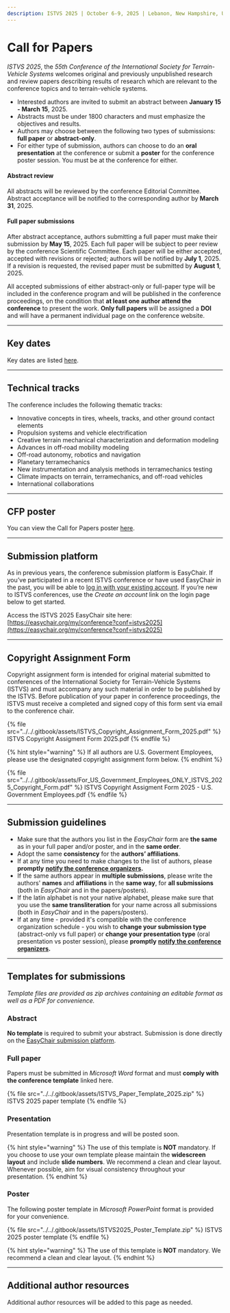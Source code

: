 ```yaml
---
description: ISTVS 2025 | October 6-9, 2025 | Lebanon, New Hampshire, USA
---
```


# Call for Papers

_ISTVS 2025_, the _55th Conference of the International Society for Terrain-Vehicle Systems_ welcomes original and previously unpublished research and review papers describing results of research which are relevant to the conference topics and to terrain-vehicle systems.

* Interested authors are invited to submit an abstract between **January 15 - March 15**, 2025.
* Abstracts must be under 1800 characters and must emphasize the objectives and results.
* Authors may choose between the following two types of submissions: **full paper** or **abstract-only**.
* For either type of submission, authors can choose to do an **oral presentation** at the conference or submit a **poster** for the conference poster session. You must be at the conference for either.

#### **Abstract review**

All abstracts will be reviewed by the conference Editorial Committee. Abstract acceptance will be notified to the corresponding author by **March 31**, 2025.

#### **Full paper submissions**

After abstract acceptance, authors submitting a full paper must make their submission by **May 15**, 2025. Each full paper will be subject to peer review by the conference Scientific Committee. Each paper will be either accepted, accepted with revisions or rejected; authors will be notified by **July 1**, 2025. If a revision is requested, the revised paper must be submitted by **August 1**, 2025.

All accepted submissions of either abstract-only or full-paper type will be included in the conference program and will be published in the conference proceedings, on the condition that **at least one author attend the conference** to present the work. **Only full papers** will be assigned a **DOI** and will have a permanent individual page on the conference website.

***

## Key dates <a href="#key-dates" id="key-dates"></a>

Key dates are listed [here](../../schedule.md#key-dates).

***

## Technical tracks <a href="#technical-tracks" id="technical-tracks"></a>

The conference includes the following thematic tracks:

* Innovative concepts in tires, wheels, tracks, and other ground contact elements&#x20;
* Propulsion systems and vehicle electrification
* Creative terrain mechanical characterization and deformation modeling
* Advances in off-road mobility modeling
* Off-road autonomy, robotics and navigation
* Planetary terramechanics
* New instrumentation and analysis methods in terramechanics testing
* Climate impacts on terrain, terramechanics, and off-road vehicles
* International collaborations

***

## CFP poster <a href="#cfp-poster" id="cfp-poster"></a>

You can view the Call for Papers poster [here](cfp-poster.md).

***

## Submission platform <a href="#submission-platform" id="submission-platform"></a>

As in previous years, the conference submission platform is EasyChair. If you’ve participated in a recent ISTVS conference or have used EasyChair in the past, you will be able to [log in with your existing account](https://easychair.org/my/conference?conf=istvs2025). If you’re new to ISTVS conferences, use the _Create an account_ link on the login page below to get started.&#x20;

Access the ISTVS 2025 EasyChair site here: [https://easychair.org/my/conference?conf=istvs2025](https://easychair.org/my/conference?conf=istvs2025)

***

## Copyright Assignment Form

Copyright assignment form is intended for original material submitted to conferences of the International Society for Terrain-Vehicle Systems (ISTVS) and must accompany any such material in order to be published by the ISTVS. Before publication of your paper in conference proceedings, the ISTVS must receive a completed and signed copy of this form sent via email to the conference chair.

{% file src="../../.gitbook/assets/ISTVS_Copyright_Assignment_Form_2025.pdf" %}
ISTVS Copyright Assigment Form 2025.pdf
{% endfile %}

{% hint style="warning" %}
If all authors are U.S. Goverment Employees, please use the designated copyright assignment form below.
{% endhint %}

{% file src="../../.gitbook/assets/For_US_Government_Employees_ONLY_ISTVS_2025_Copyright_Form.pdf" %}
ISTVS Copyright Assigment Form 2025 - U.S. Government Employees.pdf
{% endfile %}

***

## Submission guidelines <a href="#submission-guidelines" id="submission-guidelines"></a>

* Make sure that the authors you list in the _EasyChair_ form are **the same** as in your full paper and/or poster, and in the **same order**.
* Adopt the same **consistency** for the **authors’ affiliations**.
* If at any time you need to make changes to the list of authors, please **promptly** [**notify the conference organizers**](../contact.md)**.**
* If the same authors appear in **multiple submissions**, please write the authors' **names** and **affiliations** in the **same way**, for **all submissions** (both in _EasyChair_ and in the papers/posters).
* If the latin alphabet is not your native alphabet, please make sure that you use the **same transliteration** for your name across all submissions (both in _EasyChair_ and in the papers/posters).
* If at any time - provided it's compatible with the conference organization schedule - you wish to **change your submission type** (abstract-only vs full paper) or **change your presentation type** (oral presentation vs poster session), please **promptly** [**notify the conference organizers**](../contact.md)**.**

***

## Templates for submissions <a href="#templates-for-submissions" id="templates-for-submissions"></a>

_Template files are provided as zip archives containing an editable format as well as a PDF for convenience._

### Abstract <a href="#abstract" id="abstract"></a>

**No template** is required to submit your abstract. Submission is done directly on the [EasyChair submission platform](https://easychair.org/my/conference?conf=istvs2025).

### Full paper <a href="#full-paper" id="full-paper"></a>

Papers must be submitted in _Microsoft Word_ format and must **comply with the conference template** linked here.

{% file src="../../.gitbook/assets/ISTVS_Paper_Template_2025.zip" %}
ISTVS 2025 paper template
{% endfile %}

### Presentation <a href="#presentation" id="presentation"></a>

Presentation template is in progress and will be posted soon.

{% hint style="warning" %}
The use of this template is **NOT** mandatory. If you choose to use your own template please maintain the **widescreen layout** and include **slide numbers**. We recommend a clean and clear layout. Whenever possible, aim for visual consistency throughout your presentation.
{% endhint %}

### Poster <a href="#poster" id="poster"></a>

The following poster template in _Microsoft PowerPoint_ format is provided for your convenience.

{% file src="../../.gitbook/assets/ISTVS2025_Poster_Template.zip" %}
ISTVS 2025 poster template
{% endfile %}

{% hint style="warning" %}
The use of this template is **NOT** mandatory. We recommend a clean and clear layout.
{% endhint %}

***

## Additional author resources <a href="#additional-author-resources" id="additional-author-resources"></a>

Additional author resources will be added to this page as needed.
